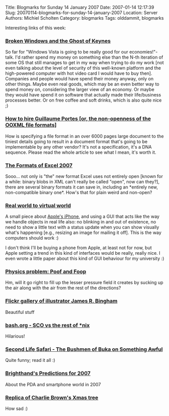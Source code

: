 Title: Blogmarks for Sunday 14 January 2007
Date: 2007-01-14 12:17:39
Slug: 20070114-blogmarks-for-sunday-14-january-2007
Location: Server
Authors: Michiel Scholten
Category: blogmarks
Tags: olddammit, blogmarks

<p>Interesting links of this week:</p>
<h3><a href="http://www.robweir.com/blog/2007/01/broken-windows-and-ghost-of-keynes.html">Broken Windows and the Ghost of Keynes</a></h3>
<p>So far for "Windows Vista is going to be really good for our economies!"-talk. I'd rather spend my money on something else than the N-th iteration of some OS that still manages to get in my way when trying to do my work [not even talking about the level of security of this well-known platform and the high-powered computer with hot video card I would have to buy then]. Companies and people would have spend their money anyway, only on other things. Maybe even real goods, which may be an even better way to spend money on, considering the larger view of an economy. Or maybe they would have spend it on software that actually made their life/business processes better. Or on free coffee and soft drinks, which is also quite nice ;)</p>
<h3><a href="http://www.robweir.com/blog/2006/01/how-to-hire-guillaume-portes.html">How to hire Guillaume Portes [or, the non-openness of the OOXML file formats]</a></h3>
<p>How is specifying a file format in an over 6000 pages large document to the tiniest details going to result in a document format that's going to be implementable by any other vendor? It's not a specification, it's a DNA sequence. Please read the whole article to see what I mean, it's worth it.</p>
<h3><a href="http://www.robweir.com/blog/2007/01/formats-of-excel-2007.html">The Formats of Excel 2007</a></h3>
<p>Sooo... not only is "the" new format Excel uses not entirely open [known for a while: binary blobs in XML can't really be called "open", now can they?], there are several binary formats it can save in, including an *entirely new, non-compatible binary one*. How's that for plain weird and non-open?</p>
<h3><a href="http://www.rousette.org.uk/blog/archives/real-world-to-virtual-world/">Real world to virtual world</a></h3>
<p>A small piece about <a href="http://www.apple.com/iphone/">Apple's iPhone</a>, and using a GUI that acts like the way we handle objects in real life also: no blinking in and out of existence, no need to show a little text with a status update when you can show visually what's happening [e.g., resizing an image for mailing it off]. This is the way computers should work :)</p>

<p>I don't think I'll be buying a phone from Apple, at least not for now, but Apple setting a trend in this kind of interfaces would be really, really nice. I even wrote a little paper about this kind of GUI behaviour for my university :)</p>
<h3><a href="http://www.boingboing.net/2007/01/08/physics_problem_poof.html">Physics problem: Poof and Foop</a></h3>
<p>Hm, will it go right to fill up the lesser pressure field it creates by sucking up the air along with the air from the rest of the directions?</p>
<h3><a href="http://www.boingboing.net/2007/01/08/flickr_gallery_of_il.html">Flickr gallery of illustrator James R. Bingham</a></h3>
<p>Beautiful stuff</p>
<h3><a href="http://www.bash.org/?106579">bash.org - SCO vs the rest of *nix</a></h3>
<p>Hilarious!</p>
<h3><a href="http://www.somethingawful.com/index.php?a=4274">Second Life Safari - The Bushmen of Buka on Something Awful</a></h3>
<p>Quite funny; read it all :)</p>
<h3><a href="http://www.brighthand.com/default.asp?newsID=12719">Brighthand's Predictions for 2007</a></h3>
<p>About the PDA and smartphone world in 2007</p>
<h3><a href="http://boingboing.net/2005/11/09/replica_of_charlie_b.html">Replica of Charlie Brown's Xmas tree</a></h3>
<p>How sad :)</p>
